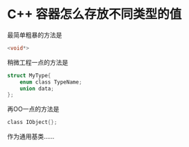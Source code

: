 # C++ 容器怎么存放不同类型的值

最简单粗暴的方法是

```c
<void*>
```

稍微工程一点的方法是
```c
struct MyType{
    enum class TypeName;
    union data;
};
```

再OO一点的方法是
```c
class IObject{};
```
作为通用基类……
